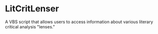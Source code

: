 # LitCritLenser
A VBS script that allows users to access information about various literary critical analysis "lenses."
